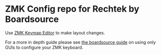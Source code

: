 # ZMK Config repo for Rechtek by Boardsource

Use [ZMK Keymap Editor](https://nickcoutsos.github.io/keymap-editor/) to make layout changes.

For a more in depth guide please see [the boardsource guide](https://www.boardsource.xyz/docs/guides-zmkgui) on using only GUIs to configure your ZMK keyboard.
